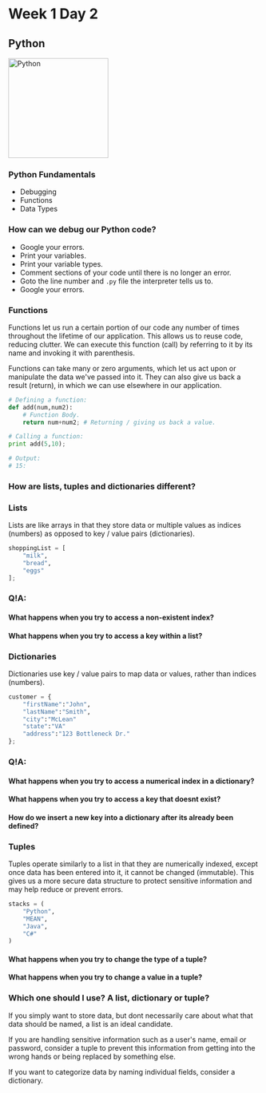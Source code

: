 # Week 1 Day 2

## Python

<img src="https://www.python.org/static/opengraph-icon-200x200.png" alt="Python" width="200px">

### Python Fundamentals

* Debugging
* Functions
* Data Types

### How can we debug our Python code?

* Google your errors.
* Print your variables.
* Print your variable types.
* Comment sections of your code until there is no longer an error.
* Goto the line number and <code>.py</code> file the interpreter tells us to.
* Google your errors.

### Functions

Functions let us run a certain portion of our code any number of
times throughout the lifetime of our application. This allows us
to reuse code, reducing clutter. We can execute this function (call) by referring to it by its name and invoking it with parenthesis.

Functions can take many or zero arguments, which let us act upon or manipulate the data we've passed into it. They can also give us
back a result (return), in which we can use elsewhere in our application.

```python
# Defining a function:
def add(num,num2):
    # Function Body.
    return num+num2; # Returning / giving us back a value.

# Calling a function:
print add(5,10);

# Output:
# 15:
```

### How are lists, tuples and dictionaries different?

### Lists

Lists are like arrays in that they store
data or multiple values as indices (numbers) as opposed to key / value pairs (dictionaries).

```python
shoppingList = [
    "milk",
    "bread",
    "eggs"
];
```

### Q!A:

#### What happens when you try to access a non-existent index?

#### What happens when you try to access a key within a list?

### Dictionaries

Dictionaries use key / value pairs to map data or values, rather than indices (numbers).

```python
customer = {
    "firstName":"John",
    "lastName":"Smith",
    "city":"McLean"
    "state":"VA"
    "address":"123 Bottleneck Dr."
};
```

### Q!A:

#### What happens when you try to access a numerical index in a dictionary?

#### What happens when you try to access a key that doesnt exist?

#### How do we insert a new key into a dictionary after its already been defined?

### Tuples

Tuples operate similarly to a list in that they are numerically indexed, except once data has been entered into it, it cannot be changed (immutable). This gives us a more secure data structure to protect sensitive information and may help reduce or prevent errors. 

```python
stacks = (
    "Python",
    "MEAN",
    "Java",
    "C#"
)
```

#### What happens when you try to change the type of a tuple?

#### What happens when you try to change a value in a tuple?

### Which one should I use? A list, dictionary or tuple?

If you simply want to store data, but dont
necessarily care about what that data should be named,
a list is an ideal candidate.

If you are handling sensitive information such as a user's name,
email or password, consider a tuple to prevent this information from getting into the wrong hands or being replaced by something else.

If you want to categorize data by naming individual fields, consider a dictionary.